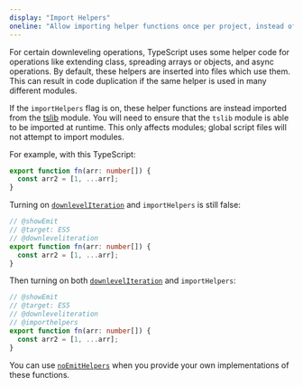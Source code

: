 ```yaml
---
display: "Import Helpers"
oneline: "Allow importing helper functions once per project, instead of including them per-file"
---
```


For certain downleveling operations, TypeScript uses some helper code for operations like extending class, spreading arrays or objects, and async operations.
By default, these helpers are inserted into files which use them.
This can result in code duplication if the same helper is used in many different modules.

If the `importHelpers` flag is on, these helper functions are instead imported from the [tslib](https://www.npmjs.com/package/tslib) module.
You will need to ensure that the `tslib` module is able to be imported at runtime.
This only affects modules; global script files will not attempt to import modules.

For example, with this TypeScript:

```ts
export function fn(arr: number[]) {
  const arr2 = [1, ...arr];
}
```

Turning on [`downlevelIteration`](#downlevelIteration) and `importHelpers` is still false:

```ts twoslash
// @showEmit
// @target: ES5
// @downleveliteration
export function fn(arr: number[]) {
  const arr2 = [1, ...arr];
}
```

Then turning on both [`downlevelIteration`](#downlevelIteration) and `importHelpers`:

```ts twoslasher
// @showEmit
// @target: ES5
// @downleveliteration
// @importhelpers
export function fn(arr: number[]) {
  const arr2 = [1, ...arr];
}
```

You can use [`noEmitHelpers`](#noEmitHelpers) when you provide your own implementations of these functions.
